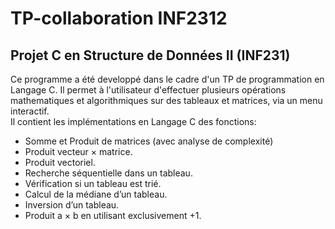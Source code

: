 # TP-collaboration INF2312
## Projet C en Structure de Données II (INF231) 
Ce programme a été developpé dans le cadre d'un TP de programmation en Langage C. Il permet à
l'utilisateur d'effectuer plusieurs opérations mathematiques et algorithmiques sur des tableaux et
matrices, via un menu interactif.  
Il contient les implémentations en Langage C des fonctions:
- Somme et Produit de matrices (avec analyse de complexité)
- Produit vecteur × matrice.
- Produit vectoriel.
- Recherche séquentielle dans un tableau.
- Vérification si un tableau est trié.
- Calcul de la médiane d’un tableau.
- Inversion d’un tableau.
- Produit a × b en utilisant exclusivement +1.



